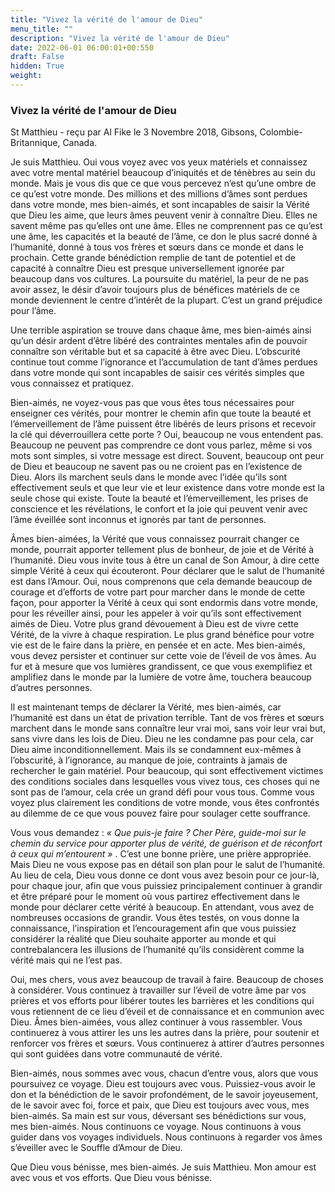 ```yaml
---
title: "Vivez la vérité de l'amour de Dieu"
menu_title: ""
description: "Vivez la vérité de l'amour de Dieu"
date: 2022-06-01 06:00:01+00:550
draft: False
hidden: True
weight:
---
```

### Vivez la vérité de l'amour de Dieu

St Matthieu - reçu par Al Fike le 3 Novembre 2018, Gibsons, Colombie-Britannique, Canada.

Je suis Matthieu. Oui vous voyez avec vos yeux matériels et connaissez avec votre mental matériel beaucoup d’iniquités et de ténèbres au sein du monde. Mais je vous dis que ce que vous percevez n’est qu’une ombre de ce qu’est votre monde. Des millions et des millions d’âmes sont perdues dans votre monde, mes bien-aimés, et sont incapables de saisir la Vérité que Dieu les aime, que leurs âmes peuvent venir à connaître Dieu. Elles ne savent même pas qu’elles ont une âme. Elles ne comprennent pas ce qu’est une âme, les capacités et la beauté de l’âme, ce don le plus sacré donné à l’humanité, donné à tous vos frères et sœurs dans ce monde et dans le prochain. Cette grande bénédiction remplie de tant de potentiel et de capacité à connaître Dieu est presque universellement ignorée par beaucoup dans vos cultures. La poursuite du matériel, la peur de ne pas avoir assez, le désir d’avoir toujours plus de bénéfices matériels de ce monde deviennent le centre d’intérêt de la plupart. C’est un grand préjudice pour l’âme.

Une terrible aspiration se trouve dans chaque âme, mes bien-aimés ainsi qu’un désir ardent d’être libéré des contraintes mentales afin de pouvoir connaître son véritable but et sa capacité à être avec Dieu. L’obscurité continue tout comme l’ignorance et l’accumulation de tant d’âmes perdues dans votre monde qui sont incapables de saisir ces vérités simples que vous connaissez et pratiquez.

Bien-aimés, ne voyez-vous pas que vous êtes tous nécessaires pour enseigner ces vérités, pour montrer le chemin afin que toute la beauté et l’émerveillement de l’âme puissent être libérés de leurs prisons et recevoir la clé qui déverrouillera cette porte ? Oui, beaucoup ne vous entendent pas. Beaucoup ne peuvent pas comprendre ce dont vous parlez, même si vos mots sont simples, si votre message est direct. Souvent, beaucoup ont peur de Dieu et beaucoup ne savent pas ou ne croient pas en l’existence de Dieu. Alors ils marchent seuls dans le monde avec l’idée qu’ils sont effectivement seuls et que leur vie et leur existence dans votre monde est la seule chose qui existe. Toute la beauté et l’émerveillement, les prises de conscience et les révélations, le confort et la joie qui peuvent venir avec l’âme éveillée sont inconnus et ignorés par tant de personnes.

Âmes bien-aimées, la Vérité que vous connaissez pourrait changer ce monde, pourrait apporter tellement plus de bonheur, de joie et de Vérité à l’humanité. Dieu vous invite tous à être un canal de Son Amour, à dire cette simple Vérité à ceux qui écouteront. Pour déclarer que le salut de l’humanité est dans l’Amour. Oui, nous comprenons que cela demande beaucoup de courage et d’efforts de votre part pour marcher dans le monde de cette façon, pour apporter la Vérité à ceux qui sont endormis dans votre monde, pour les réveiller ainsi, pour les appeler à voir qu’ils sont effectivement aimés de Dieu. Votre plus grand dévouement à Dieu est de vivre cette Vérité, de la vivre à chaque respiration. Le plus grand bénéfice pour votre vie est de le faire dans la prière, en pensée et en acte. Mes bien-aimés, vous devez persister et continuer sur cette voie de l’éveil de vos âmes. Au fur et à mesure que vos lumières grandissent, ce que vous exemplifiez et amplifiez dans le monde par la lumière de votre âme, touchera beaucoup d’autres personnes.

Il est maintenant temps de déclarer la Vérité, mes bien-aimés, car l’humanité est dans un état de privation terrible. Tant de vos frères et sœurs marchent dans le monde sans connaître leur vrai moi, sans voir leur vrai but, sans vivre dans les lois de Dieu. Dieu ne les condamne pas pour cela, car Dieu aime inconditionnellement. Mais ils se condamnent eux-mêmes à l’obscurité, à l’ignorance, au manque de joie, contraints à jamais de rechercher le gain matériel. Pour beaucoup, qui sont effectivement victimes des conditions sociales dans lesquelles vous vivez tous, ces choses qui ne sont pas de l’amour, cela crée un grand défi pour vous tous. Comme vous voyez plus clairement les conditions de votre monde, vous êtes confrontés au dilemme de ce que vous pouvez faire pour soulager cette souffrance.

Vous vous demandez : *« Que puis-je faire ? Cher Père, guide-moi sur le chemin du service pour apporter plus de vérité, de guérison et de réconfort à ceux qui m’entourent »* . C’est une bonne prière, une prière appropriée. Mais Dieu ne vous expose pas en détail son plan pour le salut de l’humanité. Au lieu de cela, Dieu vous donne ce dont vous avez besoin pour ce jour-là, pour chaque jour, afin que vous puissiez principalement continuer à grandir et être préparé pour le moment où vous partirez effectivement dans le monde pour déclarer cette vérité à beaucoup. En attendant, vous avez de nombreuses occasions de grandir. Vous êtes testés, on vous donne la connaissance, l’inspiration et l’encouragement afin que vous puissiez considérer la réalité que Dieu souhaite apporter au monde et qui contrebalancera les illusions de l’humanité qu’ils considèrent comme la vérité mais qui ne l’est pas.

Oui, mes chers, vous avez beaucoup de travail à faire. Beaucoup de choses à considérer. Vous continuez à travailler sur l’éveil de votre âme par vos prières et vos efforts pour libérer toutes les barrières et les conditions qui vous retiennent de ce lieu d’éveil et de connaissance et en communion avec Dieu. Âmes bien-aimées, vous allez continuer à vous rassembler. Vous continuerez à vous attirer les uns les autres dans la prière, pour soutenir et renforcer vos frères et sœurs. Vous continuerez à attirer d’autres personnes qui sont guidées dans votre communauté de vérité.

Bien-aimés, nous sommes avec vous, chacun d’entre vous, alors que vous poursuivez ce voyage. Dieu est toujours avec vous. Puissiez-vous avoir le don et la bénédiction de le savoir profondément, de le savoir joyeusement, de le savoir avec foi, force et paix, que Dieu est toujours avec vous, mes bien-aimés. Sa main est sur vous, déversant ses bénédictions sur vous, mes bien-aimés. Nous continuons ce voyage. Nous continuons à vous guider dans vos voyages individuels. Nous continuons à regarder vos âmes s’éveiller avec le Souffle d’Amour de Dieu.

Que Dieu vous bénisse, mes bien-aimés. Je suis Matthieu. Mon amour est avec vous et vos efforts. Que Dieu vous bénisse.
